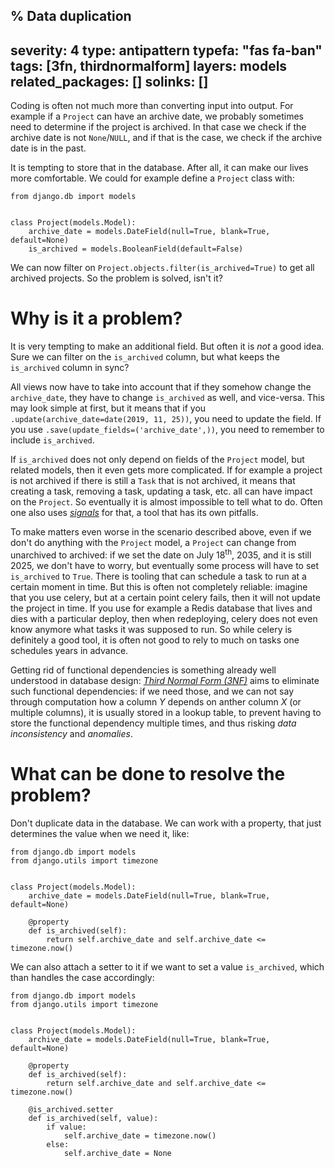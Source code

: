% Data duplication
---
severity: 4
type: antipattern
typefa: "fas fa-ban"
tags: [3fn, thirdnormalform]
layers: models
related_packages: []
solinks: []
---

Coding is often not much more than converting input into output. For example if a `Project` can have an archive date, we probably sometimes need to determine if the project is archived. In that case we check if the archive date is not `None`/`NULL`, and if that is the case, we check if the archive date is in the past.

It is tempting to store that in the database. After all, it can make our lives more comfortable. We could for example define a `Project` class with:

```python3
from django.db import models


class Project(models.Model):
    archive_date = models.DateField(null=True, blank=True, default=None)
    is_archived = models.BooleanField(default=False)
```

We can now filter on `Project.objects.filter(is_archived=True)` to get all archived projects. So the problem is solved, isn't it?

# Why is it a problem?

It is very tempting to make an additional field. But often it is *not* a good idea. Sure we can filter on the `is_archived` column, but what keeps the `is_archived` column in sync?

All views now have to take into account that if they somehow change the `archive_date`, they have to change `is_archived` as well, and vice-versa. This may look simple at first, but it means that if you `.update(archive_date=date(2019, 11, 25))`, you need to update the field. If you use `.save(update_fields=('archive_date',))`, you need to remember to include `is_archived`.

If `is_archived` does not only depend on fields of the `Project` model, but related models, then it even gets more complicated. If for example a project is not archived if there is still a `Task` that is not archived, it means that creating a task, removing a task, updating a task, etc. all can have impact on the `Project`. So eventually it is almost impossible to tell what to do. Often one also uses [*signals*](https://www.django-antipatterns.com/antipattern/signals.html) for that, a tool that has its own pitfalls.

To make matters even worse in the scenario described above, even if we don't do anything with the `Project` model, a `Project` can change from unarchived to archived: if we set the date on July 18<sup>th</sup>, 2035, and it is still 2025, we don't have to worry, but eventually some process will have to set `is_archived` to `True`. There is tooling that can schedule a task to run at a certain moment in time. But this is often not completely reliable: imagine that you use celery, but at a certain point celery fails, then it will not update the project in time. If you use for example a Redis database that lives and dies with a particular deploy, then when redeploying, celery does not even know anymore what tasks it was supposed to run. So while celery is definitely a good tool, it is often not good to rely to much on tasks one schedules years in advance.

Getting rid of functional dependencies is something already well understood in database design: [*Third Normal Form (3NF)*](https://en.wikipedia.org/wiki/Third_normal_form) aims to eliminate such functional dependencies: if we need those, and we can not say through computation how a column *Y* depends on anther column *X* (or multiple columns), it is usually stored in a lookup table, to prevent having to store the functional dependency multiple times, and thus risking *data inconsistency* and *anomalies*.


# What can be done to resolve the problem?

Don't duplicate data in the database. We can work with a property, that just determines the value when we need it, like:

```python3
from django.db import models
from django.utils import timezone


class Project(models.Model):
    archive_date = models.DateField(null=True, blank=True, default=None)

    @property
    def is_archived(self):
        return self.archive_date and self.archive_date <= timezone.now()
```

We can also attach a setter to it if we want to set a value `is_archived`, which than handles the case accordingly:

```python3
from django.db import models
from django.utils import timezone


class Project(models.Model):
    archive_date = models.DateField(null=True, blank=True, default=None)

    @property
    def is_archived(self):
        return self.archive_date and self.archive_date <= timezone.now()

    @is_archived.setter
    def is_archived(self, value):
        if value:
            self.archive_date = timezone.now()
        else:
            self.archive_date = None
```
